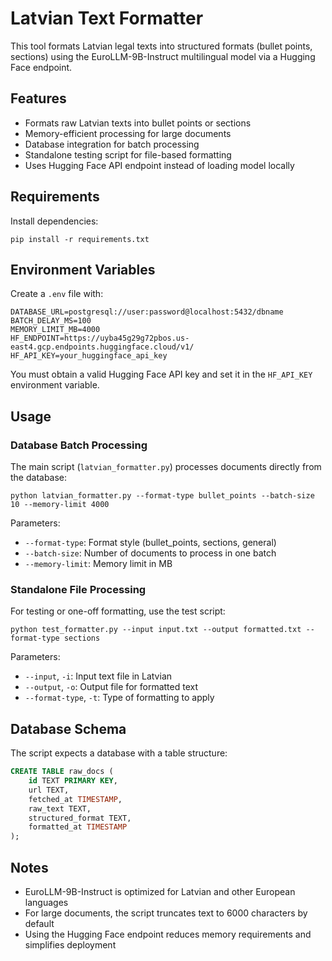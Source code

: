# Latvian Text Formatter

This tool formats Latvian legal texts into structured formats (bullet points, sections) using the EuroLLM-9B-Instruct multilingual model via a Hugging Face endpoint.

## Features

- Formats raw Latvian texts into bullet points or sections
- Memory-efficient processing for large documents
- Database integration for batch processing
- Standalone testing script for file-based formatting
- Uses Hugging Face API endpoint instead of loading model locally

## Requirements

Install dependencies:
```
pip install -r requirements.txt
```

## Environment Variables

Create a `.env` file with:

```
DATABASE_URL=postgresql://user:password@localhost:5432/dbname
BATCH_DELAY_MS=100
MEMORY_LIMIT_MB=4000
HF_ENDPOINT=https://uyba45g29g72pbos.us-east4.gcp.endpoints.huggingface.cloud/v1/
HF_API_KEY=your_huggingface_api_key
```

You must obtain a valid Hugging Face API key and set it in the `HF_API_KEY` environment variable.

## Usage

### Database Batch Processing

The main script (`latvian_formatter.py`) processes documents directly from the database:

```
python latvian_formatter.py --format-type bullet_points --batch-size 10 --memory-limit 4000
```

Parameters:
- `--format-type`: Format style (bullet_points, sections, general)
- `--batch-size`: Number of documents to process in one batch
- `--memory-limit`: Memory limit in MB

### Standalone File Processing

For testing or one-off formatting, use the test script:

```
python test_formatter.py --input input.txt --output formatted.txt --format-type sections
```

Parameters:
- `--input`, `-i`: Input text file in Latvian
- `--output`, `-o`: Output file for formatted text
- `--format-type`, `-t`: Type of formatting to apply

## Database Schema

The script expects a database with a table structure:

```sql
CREATE TABLE raw_docs (
    id TEXT PRIMARY KEY,
    url TEXT,
    fetched_at TIMESTAMP,
    raw_text TEXT,
    structured_format TEXT,
    formatted_at TIMESTAMP
);
```

## Notes

- EuroLLM-9B-Instruct is optimized for Latvian and other European languages
- For large documents, the script truncates text to 6000 characters by default
- Using the Hugging Face endpoint reduces memory requirements and simplifies deployment 